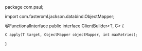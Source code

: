 package com.paul;

import com.fasterxml.jackson.databind.ObjectMapper;

@FunctionalInterface
public interface ClientBuilder<T, C> {

    C apply(T target, ObjectMapper objectMapper, int maxRetries);
}
